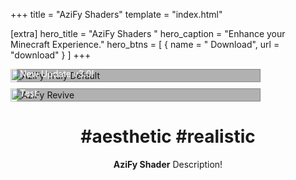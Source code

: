 +++
title = "AziFy Shaders"
template = "index.html"

[extra]
hero_title = "AziFy Shaders <i class='hero__title-hat fa-solid fa-wand-magic-sparkles'></i>"
hero_caption = "Enhance your Minecraft Experience."
hero_btns = [
    { name = "<i class='fa fa-download'></i> Download", url = "download" }
]
+++



<div style="width: 100%; display: flex; flex-wrap: wrap; gap: 10px;">
  <div class="explorecard" onclick="location.href='download'">
    <img src="https://raw.githubusercontent.com/Aziangelo/AF-TrulyDefault/main/azifyss/ss1.jpg" alt="AziFy Truly Default">
    <h2>AziFy Truly Default</h2>
    <p>New Update v3.0!</p>
  </div>

  <div class="explorecard" onclick="location.href='download'">
    <img src="path/to/image.jpg" alt="AziFy Revive">
    <h2>AziFy Revive</h2>
    <p>Test</p>
  </div>
</div>




<div style="text-align: center;">

# #aesthetic #realistic 

**AziFy Shader** Description!

</div>

<style>

.hero__title {
  background: linear-gradient(80deg, hsl(10,100%,60%) 0%, hsl(220,100%,60%) 100%);
  background-clip: text;
  -webkit-background-clip: text;
  -webkit-text-fill-color: transparent;
  position: relative;
  display: inline-block;
  overflow: hidden;
}

.hero__title::after {
  content: '';
  position: absolute;
  top: 0;
  left: -100%;
  width: 200%;
  height: 100%;
  background: linear-gradient(120deg, transparent, rgba(255, 255, 255, 0.6), transparent);
  animation: shine 3s infinite;
  mix-blend-mode: overlay;
}

@keyframes shine {
  0% { left: -210%; }
  50% { left: 100%; }
  100% { left: 100%; }
}

.hero__title-hat {
  font-size: 56px;
  animation-name: rotating;
  animation-duration: 10s;
  animation-iteration-count: infinite;
  animation-timing-function: ease-in-out;
}

@keyframes rotating {
  0% { transform: rotate(0deg); opacity: 1.0; }
  92% { transform: rotate(0deg); opacity: 0.5; }
  100% { transform: rotate(360deg); opacity: 1.0; }
}

.explorecard {
  transition: transform 0.2s ease;
}

.explorecard:active {
  transform: translateY(-10px);
}

.explorecard {
  position: relative;
  display: inline-block;
  overflow: hidden;
  width: 100%;
  max-width: 400px;
  cursor: pointer;
}

.explorecard img {
  width: 100%;
  height: auto;
  display: block;
}

.explorecard h2, .explorecard p {
  position: absolute;
  left: 10px;
  color: white;
  margin: 0;
  padding: 5px;
  background-color: rgba(0, 0, 0, 0.3);
  width: calc(100% - 20px);
}

.explorecard h2 {
  bottom: 30px;
}

.explorecard p {
  bottom: 0px;
}


</style>
